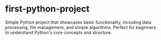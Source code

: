 # first-python-project
Simple Python project that showcases basic functionality, including data processing, file management, and simple algorithms. Perfect for beginners to understand Python's core concepts and structure.

